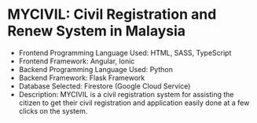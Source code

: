 # MYCIVIL: Civil Registration and Renew System in Malaysia

* Frontend Programming Language Used: HTML, SASS, TypeScript
* Frontend Framework: Angular, Ionic 
* Backend Programming Language Used: Python 
* Backend Framework: Flask Framework 
* Database Selected: Firestore (Google Cloud Service) 
* Description: MYCIVIL is a civil registration system for assisting the citizen to get their civil registration and application easily done at a few clicks on the system. 
